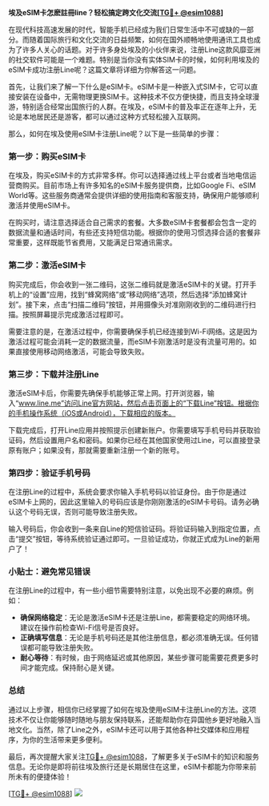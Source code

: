 **埃及eSIM卡怎麽註冊line？轻松搞定跨文化交流[[TG💪+ @esim1088](https://t.me/s/esim1088)]**

在现代科技高速发展的时代，智能手机已经成为我们日常生活中不可或缺的一部分。而随着国际旅行和文化交流的日益频繁，如何在国外顺畅地使用通讯工具也成为了许多人关心的话题。对于许多身处埃及的小伙伴来说，注册Line这款风靡亚洲的社交软件可能是一个难题。特别是当你没有实体SIM卡的时候，如何利用埃及的eSIM卡成功注册Line呢？这篇文章将详细为你解答这一问题。

首先，让我们来了解一下什么是eSIM卡。eSIM卡是一种嵌入式SIM卡，它可以直接安装在设备中，无需物理更换SIM卡。这种技术不仅方便快捷，而且支持全球漫游，特别适合经常出国旅行的人群。在埃及，eSIM卡的普及率正在逐年上升，无论是本地居民还是游客，都可以通过这种方式轻松接入互联网。

那么，如何在埃及使用eSIM卡注册Line呢？以下是一些简单的步骤：

### 第一步：购买eSIM卡

在埃及，购买eSIM卡的方式非常多样。你可以选择通过线上平台或者当地电信运营商购买。目前市场上有许多知名的eSIM卡服务提供商，比如Google Fi、eSIM World等。这些服务商通常会提供详细的使用指南和客服支持，确保用户能够顺利激活并使用eSIM卡。

在购买时，请注意选择适合自己需求的套餐。大多数eSIM卡套餐都会包含一定的数据流量和通话时间，有些还支持短信功能。根据你的使用习惯选择合适的套餐非常重要，这样既能节省费用，又能满足日常通讯需求。

### 第二步：激活eSIM卡

购买完成后，你会收到一张二维码，这张二维码就是激活eSIM卡的关键。打开手机上的“设置”应用，找到“蜂窝网络”或“移动网络”选项，然后选择“添加蜂窝计划”。接下来，点击“扫描二维码”按钮，并用摄像头对准刚刚收到的二维码进行扫描。按照屏幕提示完成激活过程即可。

需要注意的是，在激活过程中，你需要确保手机已经连接到Wi-Fi网络。这是因为激活过程可能会消耗一定的数据流量，而eSIM卡刚激活时是没有流量可用的。如果直接使用移动网络激活，可能会导致失败。

### 第三步：下载并注册Line

激活eSIM卡后，你需要先确保手机能够正常上网。打开浏览器，输入“www.line.me”访问Line官方网站，然后点击页面上的“下载Line”按钮。根据你的手机操作系统（iOS或Android），下载相应的版本。

下载完成后，打开Line应用并按照提示创建新账户。你需要填写手机号码并获取验证码，然后设置用户名和密码。如果你已经在其他国家使用过Line，可以直接登录原有账户；如果没有，那就需要重新注册一个新的账号。

### 第四步：验证手机号码

在注册Line的过程中，系统会要求你输入手机号码以验证身份。由于你是通过eSIM卡上网的，因此这里输入的号码应该是你刚刚激活的eSIM卡号码。请务必确认这个号码无误，否则可能导致注册失败。

输入号码后，你会收到一条来自Line的短信验证码。将验证码输入到指定位置，点击“提交”按钮，等待系统验证通过即可。一旦验证成功，你就正式成为Line的新用户了！

### 小贴士：避免常见错误

在注册Line的过程中，有一些小细节需要特别注意，以免出现不必要的麻烦。例如：

- **确保网络稳定**：无论是激活eSIM卡还是注册Line，都需要稳定的网络环境。建议在操作前检查Wi-Fi信号是否良好。
- **正确填写信息**：无论是手机号码还是其他注册信息，都必须准确无误。任何错误都可能导致注册失败。
- **耐心等待**：有时候，由于网络延迟或其他原因，某些步骤可能需要花费更多时间才能完成。保持耐心是关键。

### 总结

通过以上步骤，相信你已经掌握了如何在埃及使用eSIM卡注册Line的方法。这项技术不仅让你能够随时随地与朋友保持联系，还能帮助你在异国他乡更好地融入当地文化。当然，除了Line之外，eSIM卡还可以用于其他各种社交媒体和应用程序，为你的生活带来更多便利。

最后，再次提醒大家关注[TG💪+ @esim1088](https://t.me/s/esim1088)，了解更多关于eSIM卡的知识和服务信息。无论你是即将前往埃及旅行还是长期居住在这里，eSIM卡都能为你带来前所未有的便捷体验！

[[TG💪+ @esim1088](https://t.me/s/esim1088)] ![](https://i.postimg.cc/4NQfJmqS/Snipaste-2025-05-13-00-14-12.png)